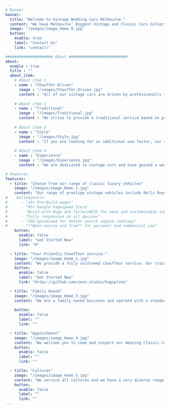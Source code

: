 ```yaml
---
# Banner
banner:
  title: "Welcome to Vintage Wedding Cars Melbourne."
  content: "We have Melbourne’ Biggest Vintage and Classic Cars Collection Ranging from 1932 to 1975 cars suitable for Weddings, Debutante Balls, School Formals or any occasion."
  image: "/images/image_Home_0.jpg"
  button:
    enable: true
    label: "Contact Us"
    link: "contact/"

##################### About ##########################
about:
  enable : true
  title : ""
  about_item:
    # About item 1
    - name : "Chauffer Driven"
      image : "/images/Chauffer_Driven.jpg"
      content : "All of our vintage cars are driven by professionally trained chauffeurs to ensure a magical experience."
      
    # About item 2
    - name : "Traditional"
      image : "/images/Traditional.jpg"
      content : "We strive to provide a traditional service based on professionalism, reliability and affordability."
      
    # About item 3
    - name : "Style"
      image : "/images/Style.jpg"
      content : "If you are looking for an additional wow factor, our range of vintage cars is the perfect solution."
      
    # About item 4
    - name : "Experience"
      image : "/images/Experience.jpg"
      content : "We are dedicated to vintage cars and have gained a wealth of knowledge since our inception."

# Features
features:
  - title: "Choose from our range of classic luxury vehicles"
    image: "/images/image_Home_1.jpg"
    content: "Our range of prestige vintage vehicles include Rolls Royce, Bentley, convertible and stretched limousines, from the 1930’s through to the 1970’s. Always Classic Cars provides chauffeurs driven cars to Melbourne, Victoria."
#    bulletpoints:
#      - "10+ Pre-build pages"
#      - "95+ Google Pagespeed Score"
#      - "Build with Hugo and TailwindCSS for easy and customizable styling"
#      - "Fully responsive on all devices"
#      - "SEO-optimized for better search engine rankings"
#      - "**Open-source and free** for personal and commercial use"
    button:
      enable: false
      label: "Get Started Now"
      link: "#"

  - title: "Your Friendly Chauffeur service."
    image: "/images/image_Home_2.jpg"
    content: "We provide a fully uniformed chauffeur service. Our trained chauffeurs will give you an unforgettable experience. The are very friendly, polite and always on time. We will open and close doors and help and ensure your safety is met.:"
    button:
      enable: false
      label: "Get Started Now"
      link: "https://github.com/zeon-studio/hugoplate"

  - title: "Family Owned"
    image: "/images/image_Home_3.jpg"
    content: "We are a family owned business and operate with a standard, second to none, With well over 37 years of experience in the hire car industry. Founded by the late Tom Roberts and supported by Josie Roberts. With 2 generations of chauffeuring and going from strength to strength."
  
    button:
      enable: false
      label: ""
      link: ""

  - title: "Appointment"
    image: "/images/image_Home_4.jpg"
    content: "We welcome you to come and inspect our Amazing Classic Car range. Please contact us to make an appointment"
    button:
      enable: false
      label: ""
      link: ""

  - title: "Cultures"
    image: "/images/image_Home_5.jpg"
    content: "We service all cultures and we have a very diverse range of international speaking chauffeurs.."
    button:
      enable: false
      label: ""
      link: ""
---
```

